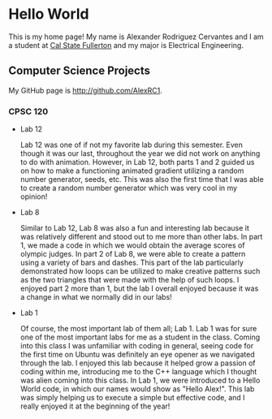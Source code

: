 # Hello World

This is my home page! My name is Alexander Rodriguez Cervantes and I am a student at [Cal State Fullerton](http://www.fullerton.edu/) and my major is Electrical Engineering.

## Computer Science Projects

My GitHub page is http://github.com/AlexRC1.

### CPSC 120

* Lab 12

    Lab 12 was one of if not my favorite lab during this semester. Even though it was our last, throughout the year we did not work on anything to do with animation. However, in Lab 12, both parts 1 and 2 guided us on how to make a functioning animated gradient utilizing a random number generator, seeds, etc. This was also the first time that I was able to create a random number generator which was very cool in my opinion!

* Lab 8

    Similar to Lab 12, Lab 8 was also a fun and interesting lab because it was relatively different and stood out to me more than other labs. In part 1, we made a code in which we would obtain the average scores of olympic judges. In part 2 of Lab 8, we were able to create a pattern using a variety of bars and dashes. This part of the lab particularly demonstrated how loops can be utilized to make creative patterns such as the two triangles that were made with the help of such loops. I enjoyed part 2 more than 1, but the lab I overall enjoyed because it was a change in what we normally did in our labs!

* Lab 1

    Of course, the most important lab of them all; Lab 1. Lab 1 was for sure one of the most important labs for me as a student in the class. Coming into this class I was unfamiliar with coding in general, seeing code for the first time on Ubuntu was definitely an eye opener as we navigated through the lab. I enjoyed this lab because it helped grow a passion of coding within me, introducing me to the C++ language which I thought was alien coming into this class. In Lab 1, we were introduced to a Hello World code, in which our names would show as "Hello Alex!". This lab was simply helping us to execute a simple but effective code, and I really enjoyed it at the beginning of the year!